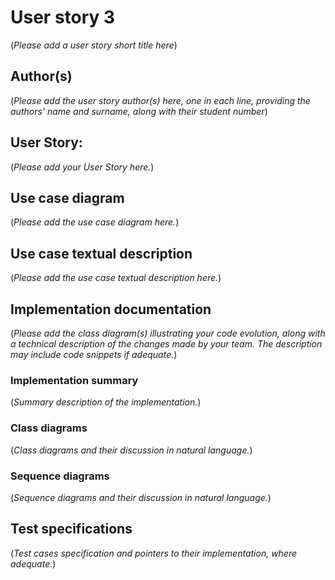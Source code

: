 # User story 3
(*Please add a user story short title here*)
## Author(s)
(*Please add the user story author(s) here, one in each line, providing the authors' name and surname, along with their student number*)
## User Story:
(*Please add your User Story here.*)
## Use case diagram
(*Please add the use case diagram here.*)
## Use case textual description
(*Please add the use case textual description here.*)
## Implementation documentation
(*Please add the class diagram(s) illustrating your code evolution, along with a technical description of the changes made by your team. The description may include code snippets if adequate.*)
### Implementation summary
(*Summary description of the implementation.*)
### Class diagrams
(*Class diagrams and their discussion in natural language.*)
### Sequence diagrams
(*Sequence diagrams and their discussion in natural language.*)
## Test specifications
(*Test cases specification and pointers to their implementation, where adequate.*)
